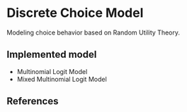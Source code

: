 # Discrete Choice Model
Modeling choice behavior based on Random Utility Theory.

## Implemented model
* Multinomial Logit Model
* Mixed Multinomial Logit Model

## References
